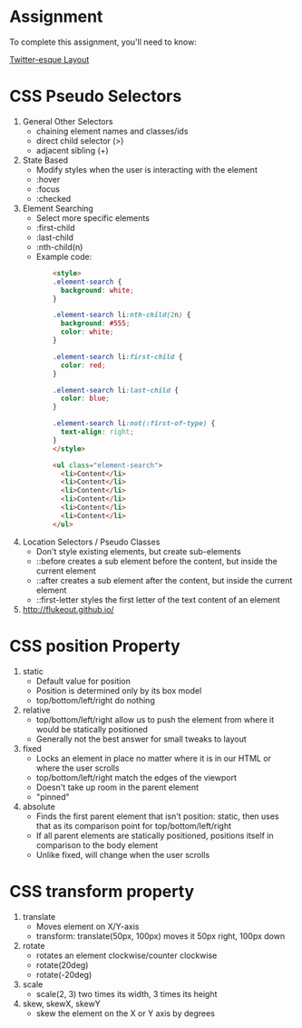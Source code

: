 # Assignment

To complete this assignment, you'll need to know:

[Twitter-esque Layout](https://github.com/theironyard/js-assignments/tree/master/HTML%2BCSS/html-intro-1)

# CSS Pseudo Selectors
1. General Other Selectors
	* chaining element names and classes/ids
	* direct child selector (>)
	* adjacent sibling (+)
1. State Based
	* Modify styles when the user is interacting with the element
	* :hover
	* :focus
	* :checked		
2. Element Searching
	* Select more specific elements
	* :first-child
	* :last-child
	* :nth-child(n)
	* Example code:
		```html
			<style>
			.element-search {
			  background: white;
			}

			.element-search li:nth-child(2n) {
			  background: #555;
			  color: white;
			}

			.element-search li:first-child {
			  color: red;
			}

			.element-search li:last-child {
			  color: blue;
			}

			.element-search li:not(:first-of-type) {
			  text-align: right;
			}
			</style>

			<ul class="element-search">
			  <li>Content</li>
			  <li>Content</li>
			  <li>Content</li>
			  <li>Content</li>
			  <li>Content</li>
			  <li>Content</li>
			</ul>			
		```
3. Location Selectors / Pseudo Classes
	* Don't style existing elements, but create sub-elements
	* ::before creates a sub element before the content, but inside the current element
	* ::after creates a sub element after the content, but inside the current element
	* ::first-letter styles the first letter of the text content of an element
4. http://flukeout.github.io/


# CSS position Property
1. static
	* Default value for position
	* Position is determined only by its box model
	* top/bottom/left/right do nothing
2. relative
	* top/bottom/left/right allow us to push the element from where it would be statically positioned
	* Generally not the best answer for small tweaks to layout
3. fixed
	* Locks an element in place no matter where it is in our HTML or where the user scrolls
	* top/bottom/left/right match the edges of the viewport
	* Doesn't take up room in the parent element
	* "pinned"
4. absolute
	* Finds the first parent element that isn't position: static, then uses that as its comparison point for top/bottom/left/right
	* If all parent elements are statically positioned, positions itself in comparison to the body element
	* Unlike fixed, will change when the user scrolls

# CSS transform property
1. translate
	* Moves element on X/Y-axis
	* transform: translate(50px, 100px) moves it 50px right, 100px down
2. rotate
	* rotates an element clockwise/counter clockwise
	* rotate(20deg)
	* rotate(-20deg)
3. scale
	* scale(2, 3) two times its width, 3 times its height
4. skew, skewX, skewY
	* skew the element on the X or Y axis by degrees
